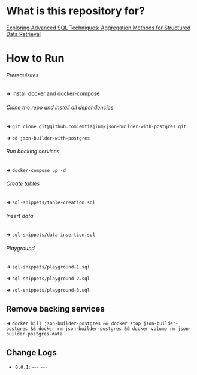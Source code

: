 # What is this repository for?

[Exploring Advanced SQL Techniques: Aggregation Methods for Structured Data Retrieval](https://dev.to/emtiajium/exploring-advanced-sql-techniques-aggregation-methods-for-structured-data-retrieval-4600)

# How to Run

###### Prerequisites

➜ Install [docker](https://docs.docker.com/get-docker/) and [docker-compose](https://docs.docker.com/compose/install/)

###### Clone the repo and install all dependencies

➜ `git clone git@github.com:emtiajium/json-builder-with-postgres.git`

➜ `cd json-builder-with-postgres`

###### Run backing services

➜ `docker-compose up -d`

###### Create tables

➜ `sql-snippets/table-creation.sql`

###### Insert data

➜ `sql-snippets/data-insertion.sql`

###### Playground

➜ `sql-snippets/playground-1.sql`

➜ `sql-snippets/playground-2.sql`

➜ `sql-snippets/playground-3.sql`

## Remove backing services

➜ `docker kill json-builder-postgres && docker stop json-builder-postgres && docker rm json-builder-postgres && docker volume rm json-builder-postgres-data`

## Change Logs

- `0.0.1`: --- ---
